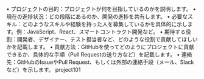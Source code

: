 •	プロジェクトの目的：プロジェクトが何を目指しているのかを説明します。
•	現在の進捗状況：どの段階にあるのか、開発の進捗を共有します。
•	必要なスキル：どのようなスキルや経験を持った人を募集しているかを具体的に示します。例：JavaScript、React、スマートコントラクト開発など。
•	期待する役割：開発者、デザイナー、テスト担当者など、どのような役割で貢献してほしいかを記載します。
•	貢献方法：GitHubを使ってどのようにプロジェクトに貢献できるか、具体的な手順（Pull Requestの送り方など）を記載します。
•	連絡先：GitHubのIssueやPull Request、もしくは外部の連絡手段（メール、Slackなど）を示します。
project101
